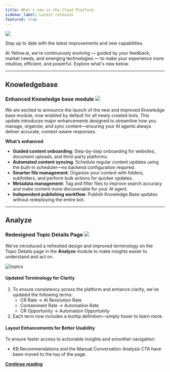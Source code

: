 ```yaml
---
title: What's new in the Cloud Platform
sidebar_label: Latest releases
featured: true
---
```





![](https://i.imgur.com/hIGEIJL.png)

Stay up to date with the latest improvements and new capabilities. 

At Yellow.ai, we're continuously evolving — guided by your feedback, market needs, and emerging technologies — to make your experience more intuitive, efficient, and powerful. Explore what's new below.

***

## Knowledgebase

### Enhanced Knowledge base module **![](https://img.shields.io/badge/-Enhancement-ff9800)**

We are excited to announce the launch of the new and improved Knowledge base module, now enabled by default for all newly created bots. This update introduces major enhancements designed to streamline how you manage, organize, and sync content—ensuring your AI agents always deliver accurate, context-aware responses.

**What’s enhanced**:

* **Guided content onboarding**: Step-by-step onboarding for websites, document uploads, and third-party platforms.
* **Automated content syncing**: Schedule regular content updates using the built-in scheduler—no backend configuration required.
* **Smarter file management**: Organize your content with folders, subfolders, and perform bulk actions for quicker updates.
* **Metadata management**: Tag and filter files to improve search accuracy and make content more discoverable for your AI agent.
* **Independent publishing workflow**: Publish Knowledge Base updates without redeploying the entire bot.

--------

## Analyze

### Redesigned Topic Details Page **![](https://img.shields.io/badge/-Enhancement-ff9800)**

We’ve introduced a refreshed design and improved terminology on the Topic Details page in the **Analyze** module to make insights easier to understand and act on.

![topics](https://cdn.yellowmessenger.com/assets/yellow-docs/gif.gif)

#### Updated Terminology for Clarity

1. To ensure consistency across the platform and enhance clarity, we've updated the following terms:
   * CR Rate → AI Resolution Rate
   * Containment Rate → Automation Rate
   * CR Opportunity → Automation Opportunity
2. Each term now includes a tooltip definition—simply hover to learn more.

#### Layout Enhancements for Better Usability

To ensure faster access to actionable insights and smoother navigation:
* KB Recommendations and the Manual Conversation Analysis CTA have been moved to the top of the page.


[**Continue reading**](https://docs.yellow.ai/docs/platform_concepts/analyze/indepthinsights)
